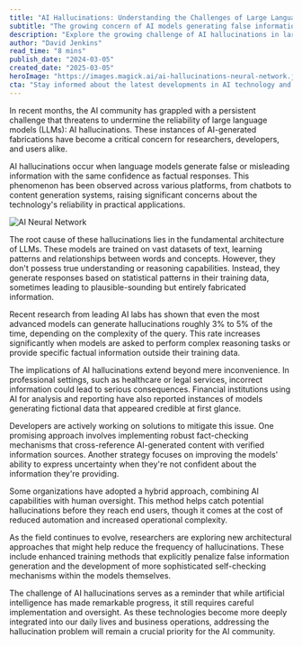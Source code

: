 ```yaml
---
title: "AI Hallucinations: Understanding the Challenges of Large Language Model Accuracy"
subtitle: "The growing concern of AI models generating false information"
description: "Explore the growing challenge of AI hallucinations in large language models and their impact on technology reliability. Learn how researchers and developers are working to address this critical issue in artificial intelligence."
author: "David Jenkins"
read_time: "8 mins"
publish_date: "2024-03-05"
created_date: "2025-03-05"
heroImage: "https://images.magick.ai/ai-hallucinations-neural-network.jpg"
cta: "Stay informed about the latest developments in AI technology and join the conversation about AI reliability. Follow us on LinkedIn for regular updates on artificial intelligence breakthroughs and challenges."
---
```


In recent months, the AI community has grappled with a persistent challenge that threatens to undermine the reliability of large language models (LLMs): AI hallucinations. These instances of AI-generated fabrications have become a critical concern for researchers, developers, and users alike.

AI hallucinations occur when language models generate false or misleading information with the same confidence as factual responses. This phenomenon has been observed across various platforms, from chatbots to content generation systems, raising significant concerns about the technology's reliability in practical applications.

![AI Neural Network](https://images.magick.ai/ai-hallucinations-neural-network.jpg)

The root cause of these hallucinations lies in the fundamental architecture of LLMs. These models are trained on vast datasets of text, learning patterns and relationships between words and concepts. However, they don't possess true understanding or reasoning capabilities. Instead, they generate responses based on statistical patterns in their training data, sometimes leading to plausible-sounding but entirely fabricated information.

Recent research from leading AI labs has shown that even the most advanced models can generate hallucinations roughly 3% to 5% of the time, depending on the complexity of the query. This rate increases significantly when models are asked to perform complex reasoning tasks or provide specific factual information outside their training data.

The implications of AI hallucinations extend beyond mere inconvenience. In professional settings, such as healthcare or legal services, incorrect information could lead to serious consequences. Financial institutions using AI for analysis and reporting have also reported instances of models generating fictional data that appeared credible at first glance.

Developers are actively working on solutions to mitigate this issue. One promising approach involves implementing robust fact-checking mechanisms that cross-reference AI-generated content with verified information sources. Another strategy focuses on improving the models' ability to express uncertainty when they're not confident about the information they're providing.

Some organizations have adopted a hybrid approach, combining AI capabilities with human oversight. This method helps catch potential hallucinations before they reach end users, though it comes at the cost of reduced automation and increased operational complexity.

As the field continues to evolve, researchers are exploring new architectural approaches that might help reduce the frequency of hallucinations. These include enhanced training methods that explicitly penalize false information generation and the development of more sophisticated self-checking mechanisms within the models themselves.

The challenge of AI hallucinations serves as a reminder that while artificial intelligence has made remarkable progress, it still requires careful implementation and oversight. As these technologies become more deeply integrated into our daily lives and business operations, addressing the hallucination problem will remain a crucial priority for the AI community.